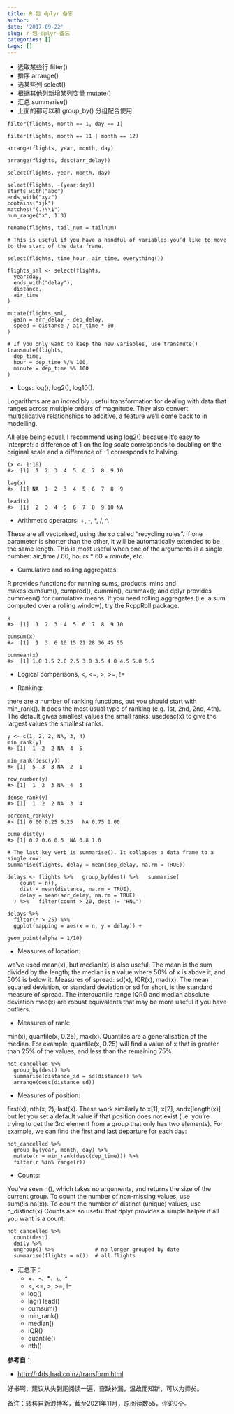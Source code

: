 ```yaml
---
title: R 包 dplyr 备忘
author: ''
date: '2017-09-22'
slug: r-包-dplyr-备忘
categories: []
tags: []
---
```


+ 选取某些行 filter()
+ 排序 arrange()
+ 选某些列 select()
+ 根据其他列新增某列变量 mutate()
+ 汇总  summarise()
+ 上面的都可以和 group_by() 分组配合使用

```{r}
filter(flights, month == 1, day == 1)

filter(flights, month == 11 | month == 12)

arrange(flights, year, month, day)

arrange(flights, desc(arr_delay))

select(flights, year, month, day)

select(flights, -(year:day))
starts_with("abc")
ends_with("xyz")
contains("ijk")
matches("(.)\\1")
num_range("x", 1:3)

rename(flights, tail_num = tailnum)

# This is useful if you have a handful of variables you’d like to move to the start of the data frame.

select(flights, time_hour, air_time, everything())

flights_sml <- select(flights, 
  year:day, 
  ends_with("delay"), 
  distance, 
  air_time
)

mutate(flights_sml,
  gain = arr_delay - dep_delay,
  speed = distance / air_time * 60
)

# If you only want to keep the new variables, use transmute()
transmute(flights,
  dep_time,
  hour = dep_time %/% 100,
  minute = dep_time %% 100
)
```
+ Logs: log(), log2(), log10(). 

Logarithms are an incredibly useful transformation for dealing with data that ranges across multiple orders of magnitude. They also convert multiplicative relationships to additive, a feature we’ll come back to in modelling.

All else being equal, I recommend using log2() because it’s easy to interpret: a difference of 1 on the log scale corresponds to doubling on the original scale and a difference of -1 corresponds to halving.

```{r}
(x <- 1:10)
#>  [1]  1  2  3  4  5  6  7  8  9 10

lag(x)
#>  [1] NA  1  2  3  4  5  6  7  8  9

lead(x)
#>  [1]  2  3  4  5  6  7  8  9 10 NA
```

+ Arithmetic operators: +, -, *, /, ^. 

These are all vectorised, using the so called “recycling rules”. If one parameter is shorter than the other, it will be automatically extended to be the same length. This is most useful when one of the arguments is a single number: air_time / 60, hours * 60 + minute, etc.

+ Cumulative and rolling aggregates: 

R provides functions for running sums, products, mins and maxes:cumsum(), cumprod(), cummin(), cummax(); and dplyr provides cummean() for cumulative means. If you need rolling aggregates (i.e. a sum computed over a rolling window), try the RcppRoll package.

```{r}
x
#>  [1]  1  2  3  4  5  6  7  8  9 10

cumsum(x)
#>  [1]  1  3  6 10 15 21 28 36 45 55

cummean(x)
#>  [1] 1.0 1.5 2.0 2.5 3.0 3.5 4.0 4.5 5.0 5.5
```

+ Logical comparisons, <</code>, <=, >, >=, !=

+ Ranking: 

there are a number of ranking functions, but you should start with min_rank(). It does the most usual type of ranking (e.g. 1st, 2nd, 2nd, 4th). The default gives smallest values the small ranks; usedesc(x) to give the largest values the smallest ranks.

```{r}
y <- c(1, 2, 2, NA, 3, 4)
min_rank(y)
#> [1]  1  2  2 NA  4  5

min_rank(desc(y))
#> [1]  5  3  3 NA  2  1

row_number(y)
#> [1]  1  2  3 NA  4  5

dense_rank(y)
#> [1]  1  2  2 NA  3  4

percent_rank(y)
#> [1] 0.00 0.25 0.25   NA 0.75 1.00

cume_dist(y)
#> [1] 0.2 0.6 0.6  NA 0.8 1.0

# The last key verb is summarise(). It collapses a data frame to a single row:
summarise(flights, delay = mean(dep_delay, na.rm = TRUE))

delays <- flights %>%   group_by(dest) %>%   summarise(
    count = n(),
    dist = mean(distance, na.rm = TRUE),
    delay = mean(arr_delay, na.rm = TRUE)
  ) %>%   filter(count > 20, dest != "HNL")

delays %>%   
  filter(n > 25) %>%   
  ggplot(mapping = aes(x = n, y = delay)) +     

geom_point(alpha = 1/10)
```

+ Measures of location: 

we’ve used mean(x), but median(x) is also useful. The mean is the sum divided by the length; the median is a value where 50% of x is above it, and 50% is below it.
Measures of spread: sd(x), IQR(x), mad(x). The mean squared deviation, or standard deviation or sd for short, is the standard measure of spread. The interquartile range IQR() and median absolute deviation mad(x) are robust equivalents that may be more useful if you have outliers.

+ Measures of rank: 

min(x), quantile(x, 0.25), max(x). Quantiles are a generalisation of the median. For example, quantile(x, 0.25) will find a value of x that is greater than 25% of the values, and less than the remaining 75%.
```{r}
not_cancelled %>%   
  group_by(dest) %>%   
  summarise(distance_sd = sd(distance)) %>%
  arrange(desc(distance_sd))
```  
  
+ Measures of position: 

first(x), nth(x, 2), last(x). These work similarly to x[1], x[2], andx[length(x)] but let you set a default value if that position does not exist (i.e. you’re trying to get the 3rd element from a group that only has two elements). For example, we can find the first and last departure for each day:
```{r}
not_cancelled %>%   
  group_by(year, month, day) %>%   
  mutate(r = min_rank(desc(dep_time))) %>%   
  filter(r %in% range(r))
```
+ Counts: 

You’ve seen n(), which takes no arguments, and returns the size of the current group. To count the number of non-missing values, use sum(!is.na(x)). To count the number of distinct (unique) values, use n_distinct(x)
Counts are so useful that dplyr provides a simple helper if all you want is a count:
```{r}
not_cancelled %>%
  count(dest)
  daily %>%   
  ungroup() %>%             # no longer grouped by date  
  summarise(flights = n())  # all flights
```

+ 汇总下：
   + +、-、*、\、^
   + <</code>, <=, >, >=, !=
   + log()
   + lag() lead()
   + cumsum()
   + min_rank()
   + median()
   + IQR()
   + quantile()
   + nth()

**参考自：**

+ http://r4ds.had.co.nz/transform.html  

好书啊，建议从头到尾阅读一遍，查缺补漏，温故而知新，可以为师矣。


备注：转移自新浪博客，截至2021年11月，原阅读数55，评论0个。 
